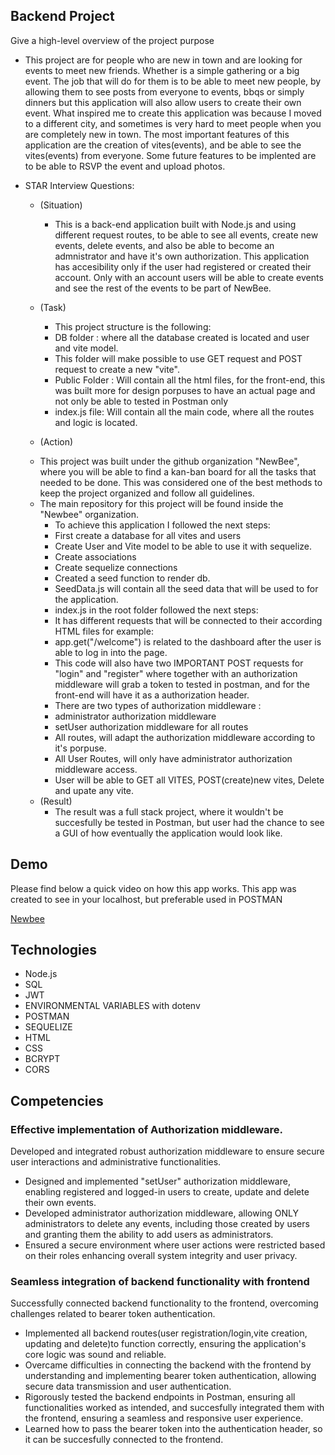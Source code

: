 ## Backend Project
Give a high-level overview of the project purpose
- This project are for people who are new in town and are looking for events to meet new friends. Whether is a simple gathering or a big event. The job that will do for them is to be able to meet new people, by allowing them to see posts from everyone to events, bbqs or simply dinners but this application will also allow users to create their own event.
What inspired me to create this application was because I moved to a different city, and sometimes is very hard to meet people when you are completely new in town. The most important features of this application are the creation of vites(events), and be able to see the vites(events) from everyone. Some future features to be implented are to be able to RSVP the event and upload photos.
- STAR Interview Questions:
    - (Situation)

        * This is a back-end application built with Node.js and using different request routes, to be able to see all events, create new events, delete events, and also be able to become an admnistrator and have it's own authorization. This application has accesibility only if the user had registered or created their account. Only with an account users will be able to create events and see the rest of the events to be part of NewBee.
    - (Task) 
        * This project structure is the following:
        *  DB folder : where all the database created is located and user and vite model. 
        * This folder will make possible to use GET request and POST request to create a new "vite".
        * Public Folder : Will contain all the html files, for the front-end, this was built more for design porpuses to have an actual page and not only be able to tested in Postman only
        * index.js file: 
        Will contain all the main code, where all the routes and logic is located.
    - (Action) 
    * This project was built under the github organization "NewBee", where you will be able to find a kan-ban board for all the tasks that needed to be done. This was considered one of the best methods to keep the project organized and follow all guidelines.
    * The main repository for this project will be found inside the "Newbee" organization.
        - To achieve this application I followed the next steps:
        * First create a database for all vites and users
        * Create User and Vite model to be able to use it with sequelize.
        * Create associations
        * Create sequelize connections
        * Created a seed function to render db.
        * SeedData.js will contain all the seed data that will be used to for the application.
        * index.js in the root folder followed the next steps:
        * It has different requests that will be connected to their according HTML files for example:
        * app.get("/welcome") is related to the dashboard after the user is able to log in into the page.
        *  This code will also have two IMPORTANT POST requests for "login" and "register" where together with an authorization         middleware will grab a token to tested in postman, and for the front-end will have it as a authorization header.
        * There are two types of authorization middleware :
        * administrator authorization middleware
        * setUser authorization middleware for all routes
        * All routes, will adapt the authorization middleware according to it's porpuse. 
        * All User Routes, will only have administrator authorization middleware access.
        * User will be able to GET all VITES, POST(create)new vites, Delete and upate any vite.

    - (Result) 
        * The result was a full stack project, where it wouldn't be succesfully be tested in Postman, but user had the chance to see a GUI of how eventually the application would look like.

## Demo
Please find below a quick video on how this app works. This app was created to see in your localhost, but preferable used in POSTMAN


[Newbee](https://www.youtube.com/watch?v=USKBqCBWP3I)

## Technologies
- Node.js
- SQL
- JWT
- ENVIRONMENTAL VARIABLES with dotenv
- POSTMAN
- SEQUELIZE
- HTML
- CSS
- BCRYPT
- CORS


## Competencies
### Effective implementation of Authorization middleware.
Developed and integrated robust authorization middleware to ensure secure user interactions and administrative functionalities.
- Designed and implemented "setUser" authorization middleware, enabling registered and logged-in users to create, update and delete their own events.
- Developed administrator authorization middleware, allowing ONLY administrators to delete any events, including those created by users and granting them the ability to add users as administrators.
- Ensured a secure environment where user actions were restricted based on their roles enhancing overall system integrity and user privacy.


### Seamless integration of backend functionality with frontend
Successfully connected backend functionality to the frontend, overcoming challenges related to bearer token authentication.
- Implemented all backend routes(user registration/login,vite creation, updating and delete)to function correctly, ensuring the application's core logic was sound and reliable.
- Overcame difficulties in connecting the backend with the frontend by understanding and implementing bearer token authentication, allowing secure data transmission and user authentication.
- Rigorously tested the backend endpoints in Postman, ensuring all functionalities worked as intended, and succesfully integrated them with the frontend, ensuring a seamless and responsive user experience.
- Learned how to pass the bearer token into the authentication header, so it can be succesfully connected to the frontend.
